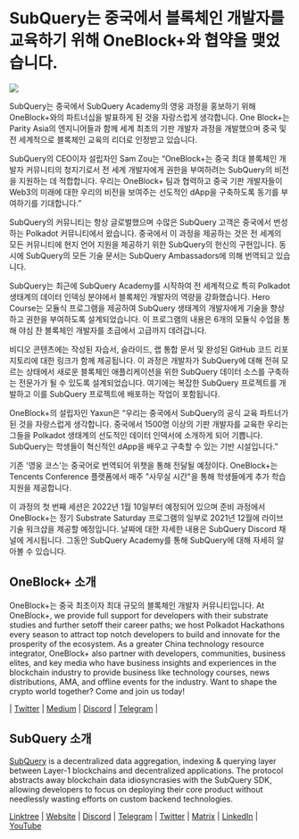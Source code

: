 # SubQuery는 중국에서 블록체인 개발자를 교육하기 위해 OneBlock+와 협약을 맺었습니다.

![](https://miro.medium.com/max/700/1*c1X5h-MEHHwjeqczDKvvCQ.png)

SubQuery는 중국에서 SubQuery Academy의 영웅 과정을 홍보하기 위해 OneBlock+와의 파트너십을 발표하게 된 것을 자랑스럽게 생각합니다. One Block+는 Parity Asia의 엔지니어들과 함께 세계 최초의 기판 개발자 과정을 개발했으며 중국 및 전 세계적으로 블록체인 교육의 리더로 인정받고 있습니다.

SubQuery의 CEO이자 설립자인 Sam Zou는 “OneBlock+는 중국 최대 블록체인 개발자 커뮤니티의 청지기로서 전 세계 개발자에게 권한을 부여하려는 SubQuery의 비전을 지원하는 데 적합합니다. 우리는 OneBlock+ 팀과 협력하고 중국 기판 개발자들이 Web3의 미래에 대한 우리의 비전을 보여주는 선도적인 dApp을 구축하도록 동기를 부여하기를 기대합니다.”

SubQuery의 커뮤니티는 항상 글로벌했으며 수많은 SubQuery 고객은 중국에서 번성하는 Polkadot 커뮤니티에서 왔습니다. 중국에서 이 과정을 제공하는 것은 전 세계의 모든 커뮤니티에 현지 언어 지원을 제공하기 위한 SubQuery의 헌신의 구현입니다. 동시에 SubQuery의 모든 기술 문서는 SubQuery Ambassadors에 의해 번역되고 있습니다.

SubQuery는 최근에 SubQuery Academy를 ​​시작하여 전 세계적으로 특히 Polkadot 생태계의 데이터 인덱싱 분야에서 블록체인 개발자의 역량을 강화했습니다. Hero Course는 모듈식 프로그램을 제공하여 SubQuery 생태계의 개발자에게 기술을 향상하고 권한을 부여하도록 설계되었습니다. 이 프로그램의 내용은 6개의 모듈식 수업을 통해 야심 찬 블록체인 개발자를 초급에서 고급까지 데려갑니다.

비디오 콘텐츠에는 작성된 자습서, 슬라이드, 랩 통합 문서 및 완성된 GitHub 코드 리포지토리에 대한 링크가 함께 제공됩니다. 이 과정은 개발자가 SubQuery에 대해 전혀 모르는 상태에서 새로운 블록체인 애플리케이션을 위한 SubQuery 데이터 소스를 구축하는 전문가가 될 수 있도록 설계되었습니다. 여기에는 복잡한 SubQuery 프로젝트를 개발하고 이를 SubQuery 프로젝트에 배포하는 작업이 포함됩니다.

OneBlock+의 설립자인 Yaxun은 “우리는 중국에서 SubQuery의 공식 교육 파트너가 된 것을 자랑스럽게 생각합니다. 중국에서 1500명 이상의 기판 개발자를 교육한 우리는 그들을 Polkadot 생태계의 선도적인 데이터 인덱서에 소개하게 되어 기쁩니다. SubQuery는 학생들이 혁신적인 dApp을 배우고 구축할 수 있는 기반 시설입니다.”

기존 '영웅 코스'는 중국어로 번역되어 위챗을 통해 전달될 예정이다. OneBlock+는 Tencents Conference 플랫폼에서 매주 "사무실 시간"을 통해 학생들에게 추가 학습 지원을 제공합니다.

이 과정의 첫 번째 세션은 2022년 1월 10일부터 예정되어 있으며 준비 과정에서 OneBlock+는 정기 Substrate Saturday 프로그램의 일부로 2021년 12월에 라이브 기술 워크샵을 제공할 예정입니다. 날짜에 대한 자세한 내용은 SubQuery Discord 채널에 게시됩니다. 그동안 SubQuery Academy를 ​​통해 SubQuery에 대해 자세히 알아볼 수 있습니다.

## OneBlock+ 소개

OneBlock+는 중국 최초이자 최대 규모의 블록체인 개발자 커뮤니티입니다. At OneBlock+, we provide full support for developers with their substrate studies and further setoff their career paths; we host Polkadot Hackathons every season to attract top notch developers to build and innovate for the prosperity of the ecosystem. As a greater China technology resource integrator, OneBlock+ also partner with developers, communities, business elites, and key media who have business insights and experiences in the blockchain industry to provide business like technology courses, news distributions, AMA, and offline events for the industry. Want to shape the crypto world together? Come and join us today!

| [Twitter](https://mobile.twitter.com/oneblock_) | [Medium](https://medium.com/@OneBlockplus?p=5a6193755f9b) | [Discord](https://discord.gg/5aWx6Rch) | [Telegram](https://t.me/oneblock_dev) |

## SubQuery 소개

[SubQuery](https://subquery.network/) is a decentralized data aggregation, indexing & querying layer between Layer-1 blockchains and decentralized applications. The protocol abstracts away blockchain data idiosyncrasies with the SubQuery SDK, allowing developers to focus on deploying their core product without needlessly wasting efforts on custom backend technologies.

​​[Linktree](https://linktr.ee/subquerynetwork) | [Website](https://subquery.network/) | [Discord](https://discord.com/invite/78zg8aBSMG) | [Telegram](https://t.me/subquerynetwork) | [Twitter](https://twitter.com/subquerynetwork) | [Matrix](https://matrix.to/#/#subquery:matrix.org) | [LinkedIn](https://www.linkedin.com/company/subquery) | [YouTube](https://www.youtube.com/channel/UCi1a6NUUjegcLHDFLr7CqLw)

